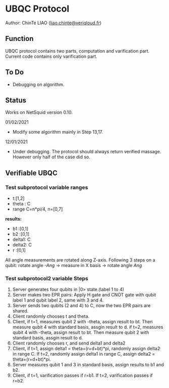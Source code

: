 # UBQC Protocol
Author: ChinTe LIAO (liao.chinte@veriqloud.fr)

## Function

UBQC protocol contains two parts, computation and varification part. Current code contains only varification part.


## To Do

- Debugging on algorithm.


## Status

Works on NetSquid version 0.10.


01/02/2021
- Modify some algorithm mainly in Step 13,17.

12/01/2021
- Under debugging. The protocol should always return verified massage. However only half of the case did so.





## Verifiable UBQC


### Test subprotocol variable ranges
- t:[1,2]
- theta : C
- range C=n*pi/4, n=[0,7]

**results:**
- b1 :[0,1]
- b2 :[0,1]
- delta1: C
- delta2: C
- r :[0,1]

All angle measurements are rotated along Z-axis. Following 3 steps on a qubit:
rotate angle *-Ang* -> measure in X basis -> rotate angle *Ang*

### Test subprotocol2 variable Steps

1. Server generates four qubits in |0> state.(label 1 to 4)
2. Server makes two EPR pairs: Apply H gate and CNOT gate with qubit label 1 and qubit label 2, same with 3 and 4.
3. Server sends two qubits (2 and 4) to C, now the two EPR pairs are shared.
4. Client randomly chooses t and theta.
5. Client, if t=1, measures qubit 2 with -theta, assign result to bt. Then measure qubit 4 with standard basis, assgin result to d.
   if t=2, measures qubit 4 with -theta, assign result to bt. Then measure qubit 2 with standard basis, assgin result to d.
6. Client randomly chooses r, and send delta1 and delta2 
7. Client, if t=1, assign delta1 = theta+(r+d+bt)*pi, randomly assign delta2 in range C.
   If t=2, randomly assign delta1 in range C, assign delta2 = theta+(r+d+bt)*pi.
8. Server measures qubit 1 and 3 in standard basis, assign results to b1 and b2.
9. Client, if t=1, varification passes if r=b1.
   If t=2, varification passes if r=b2.
